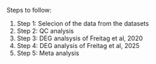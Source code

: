 Steps to follow:

1. Step 1: Selecion of the data from the datasets
2. Step 2: QC analysis
3. Step 3: DEG analsysis of Freitag et al, 2020 
4. Step 4: DEG analysis of Freitag et al, 2025 
5. Step 5: Meta analysis
